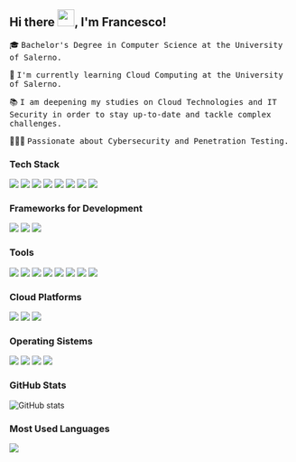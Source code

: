 ## Hi there <img src="https://raw.githubusercontent.com/MartinHeinz/MartinHeinz/master/wave.gif" width="30px">, I'm Francesco!

🎓 <samp>Bachelor's Degree in Computer Science at the University of Salerno.</samp>

🔨 <samp>I'm currently learning Cloud Computing at the University of Salerno.</samp>

📚 <samp>I am deepening my studies on Cloud Technologies and IT Security in order to stay up-to-date and tackle complex challenges.</samp>

👨🏻‍💻 <samp>Passionate about Cybersecurity and Penetration Testing.</samp>

### Tech Stack
<img src ="https://img.shields.io/badge/-HTML5-%23E34F26.svg?style=flat&logo=HTML5&logoColor=white"> <img src = "https://img.shields.io/badge/CSS3-%231572B6.svg?style=&logo=css3&logoColor=white">
<img src="https://img.shields.io/badge/C-%2300599C.svg?style=flat&logo=c&logoColor=white">
<img src="https://img.shields.io/badge/C%23-%23239120.svg?style=flat&logo=c-sharp&logoColor=white">
<img src="https://img.shields.io/badge/Python-3670A0?style=flat&logo=python&logoColor=ffdd54"> 
<img src="https://img.shields.io/badge/Javascript-%23323330.svg?style=flat&logo=javascript&logoColor=%23F7DF1E">
<img src="https://img.shields.io/badge/MongoDB-%234ea94b.svg?style=flat&logo=mongodb&logoColor=white">
<img src="https://img.shields.io/badge/MySQL-%2300f.svg?style=flat&logo=mysql&logoColor=white">

### Frameworks for Development
<img src="https://img.shields.io/badge/React_Native-%2320232a.svg?style=flat&logo=react&logoColor=%2361DAFB"> <img src="https://img.shields.io/badge/Expo-1C1E24?style=flat&logo=expo&logoColor=#D04A37">
<img src="https://img.shields.io/badge/Node.js-6DA55F?style=flat&logo=node.js&logoColor=white">

### Tools
<img src="https://img.shields.io/badge/-Unity%203D-333333?style=flat&logo=unity"> <img src="https://img.shields.io/badge/Adobe%20XD-470137?style=flat&logo=Adobe%20XD&logoColor=#FF61F6">
<img src="https://img.shields.io/badge/Eclipse-FE7A16.svg?style=flat&logo=Eclipse&logoColor=white">
<img src="https://img.shields.io/badge/Visual%20Studio%20Code-0078d7.svg?style=flat&logo=visual-studio-code&logoColor=white">
<img src="https://img.shields.io/badge/IntelliJ%20IDEA-000000.svg?style=flat&logo=intellij-idea&logoColor=white">
<img src="https://img.shields.io/badge/Pycharm-143?style=flat&logo=pycharm&logoColor=black&color=black&labelColor=green">
<img src="https://img.shields.io/badge/Github-%23121011.svg?style=flat&logo=github&logoColor=white">
<img src="https://img.shields.io/badge/Gitlab-%23181717.svg?style=flat&logo=gitlab&logoColor=white">

### Cloud Platforms
<img src="https://img.shields.io/badge/AWS-%23FF9900.svg?style=flat&logo=amazon-aws&logoColor=white"> <img src="https://img.shields.io/badge/Azure-%230072C6.svg?style=flat&logo=microsoftazure&logoColor=white">
<img src="https://img.shields.io/badge/Google%20Cloud-%234285F4.svg?style=flat&logo=google-cloud&logoColor=white">

### Operating Sistems
<img src="https://img.shields.io/badge/Kali%20Linux-333333?style=flat&logo=kalilinux&logoColor=#268BEE"> <img src="https://img.shields.io/badge/Windows-0078D6?style=flat&logo=windows&logoColor=white">
<img src="https://img.shields.io/badge/Ubuntu-E95420?style=flat&logo=ubuntu&logoColor=white">
<img src="https://img.shields.io/badge/CentOS-002260?style=flat&logo=centos&logoColor=F0F0F0">

### GitHub Stats
![GitHub stats](https://github-readme-stats-git-masterrstaa-rickstaa.vercel.app/api?username=FrancescoPa96&&show_icons=true&theme=dark&rank_icon=github&hide_title=true)

### Most Used Languages
<p align="left">
    <img 
        src="https://github-readme-stats-git-masterrstaa-rickstaa.vercel.app/api/top-langs/?username=FrancescoPa96&langs_count=8&layout=compact&theme=dark&hide_title=true"
</p>
